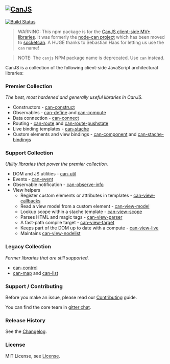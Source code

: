 ## [![CanJS](http://bitovi.com/img/os-canjs-logo.png)](http://canjs.com/)
 
[![Build Status](https://travis-ci.org/canjs/canjs.png?branch=master)](https://travis-ci.org/canjs/canjs)

> WARNING: This npm package is for the [CanJS client-side MV* libraries](http://canjs.com). It was formerly
the [node-can project](https://github.com/sebi2k1/node-can) which has been moved 
to [socketcan](https://www.npmjs.com/package/socketcan). A HUGE thanks to Sebastian Haas for 
letting us use the `can` name!

> NOTE: The `canjs` NPM package name is deprecated. Use `can` instead.

CanJS is a collection of the following client-side JavaScript architectural libraries:

### Premier Collection

_The best, most hardened and generally useful libraries in CanJS._

- Constructors - [can-construct](/canjs/can-construct)
- Observables - [can-define](/canjs/can-define) and [can-compute](/canjs/can-compute)
- Data connection - [can-connect](/canjs/can-connect)
- Routing - [can-route](/canjs/can-route) and [can-route-pushstate](/canjs/can-route-pushstate)
- Live binding templates - [can-stache](/canjs/can-stache)
- Custom elements and view bindings - [can-component](/canjs/can-component) and [can-stache-bindings](can-stache-bindings)

### Support Collection

_Utility libraries that power the premier collection._

- DOM and JS utilities - [can-util](/canjs/can-util)
- Events - [can-event](/canjs/can-event)
- Observable notification - [can-observe-info](/canjs/can-observe-info)
- View helpers
  - Register custom elements or attributes in templates - [can-view-callbacks](/canjs/can-view-callbacks)
  - Read a view model from a custom element - [can-view-model](/canjs/can-view-model)
  - Lookup scope within a stache template - [can-view-scope](/canjs/can-view-scope)
  - Parses HTML and magic tags - [can-view-parser](/canjs/can-view-parser)
  - A fast-path compile target - [can-view-target](/canjs/can-view-target)
  - Keeps part of the DOM up to date with a compute - [can-view-live](/canjs/can-view-live)
  - Maintains [can-view-nodelist](/canjs/can-view-nodelist)

### Legacy Collection

_Former libraries that are still supported._

- [can-control](/canjs/can-control)
- [can-map](/canjs/can-map) and [can-list](/canjs/can-list)





### Support / Contributing
Before you make an issue, please read our [Contributing](contributing.md) guide.

You can find the core team in [gitter chat](https://gitter.im/canjs/canjs).

### Release History
See the [Changelog](changelog.md).

### License
MIT License, see [License](license.md).
